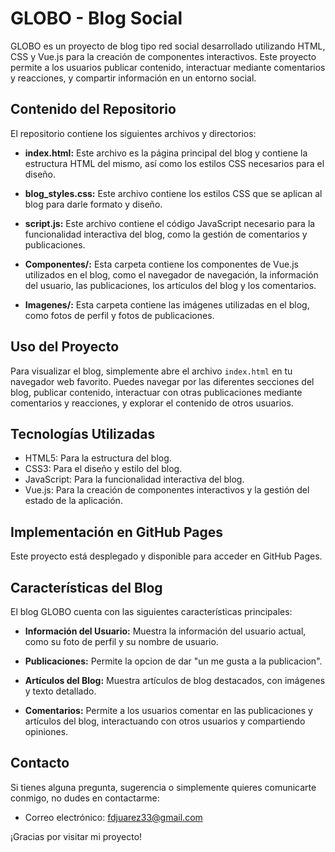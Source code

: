 # GLOBO - Blog Social

GLOBO es un proyecto de blog tipo red social desarrollado utilizando HTML, CSS y Vue.js para la creación de componentes interactivos. Este proyecto permite a los usuarios publicar contenido, interactuar mediante comentarios y reacciones, y compartir información en un entorno social.

## Contenido del Repositorio

El repositorio contiene los siguientes archivos y directorios:

- **index.html:** Este archivo es la página principal del blog y contiene la estructura HTML del mismo, así como los estilos CSS necesarios para el diseño.

- **blog_styles.css:** Este archivo contiene los estilos CSS que se aplican al blog para darle formato y diseño.

- **script.js:** Este archivo contiene el código JavaScript necesario para la funcionalidad interactiva del blog, como la gestión de comentarios y publicaciones.

- **Componentes/:** Esta carpeta contiene los componentes de Vue.js utilizados en el blog, como el navegador de navegación, la información del usuario, las publicaciones, los artículos del blog y los comentarios.

- **Imagenes/:** Esta carpeta contiene las imágenes utilizadas en el blog, como fotos de perfil y fotos de publicaciones.

## Uso del Proyecto

Para visualizar el blog, simplemente abre el archivo `index.html` en tu navegador web favorito. Puedes navegar por las diferentes secciones del blog, publicar contenido, interactuar con otras publicaciones mediante comentarios y reacciones, y explorar el contenido de otros usuarios.

## Tecnologías Utilizadas

- HTML5: Para la estructura del blog.
- CSS3: Para el diseño y estilo del blog.
- JavaScript: Para la funcionalidad interactiva del blog.
- Vue.js: Para la creación de componentes interactivos y la gestión del estado de la aplicación.

## Implementación en GitHub Pages

Este proyecto está desplegado y disponible para acceder en GitHub Pages. 

## Características del Blog

El blog GLOBO cuenta con las siguientes características principales:

- **Información del Usuario:** Muestra la información del usuario actual, como su foto de perfil y su nombre de usuario.

- **Publicaciones:** Permite la opcion de dar "un me gusta a la publicacion".

- **Artículos del Blog:** Muestra artículos de blog destacados, con imágenes y texto detallado.

- **Comentarios:** Permite a los usuarios comentar en las publicaciones y artículos del blog, interactuando con otros usuarios y compartiendo opiniones.

## Contacto

Si tienes alguna pregunta, sugerencia o simplemente quieres comunicarte conmigo, no dudes en contactarme:

- Correo electrónico: fdjuarez33@gmail.com

¡Gracias por visitar mi proyecto!
